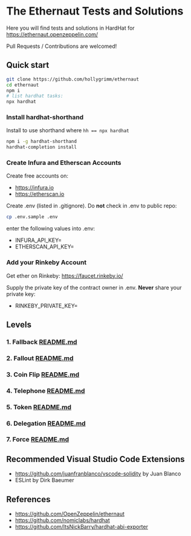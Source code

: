 # The Ethernaut Tests and Solutions

Here you will find tests and solutions in HardHat for <https://ethernaut.openzeppelin.com/>

Pull Requests / Contributions are welcomed!

## Quick start

```sh
git clone https://github.com/hollygrimm/ethernaut
cd ethernaut
npm i
# list hardhat tasks:
npx hardhat
```

### Install hardhat-shorthand

Install to use shorthand where `hh == npx hardhat`

```sh
npm i -g hardhat-shorthand
hardhat-completion install
```

### Create Infura and Etherscan Accounts

Create free accounts on:

* <https://infura.io>
* <https://etherscan.io>

Create .env (listed in .gitignore). Do **not** check in .env to public repo:

```sh
cp .env.sample .env
```

enter the following values into .env:

* INFURA_API_KEY=
* ETHERSCAN_API_KEY=

### Add your Rinkeby Account

Get ether on Rinkeby:
<https://faucet.rinkeby.io/>

Supply the private key of the contract owner in .env. **Never** share your private key:

* RINKEBY_PRIVATE_KEY=

## Levels

### 1. Fallback [README.md](1_fallback/README.md)

### 2. Fallout [README.md](2_fallout/README.md)

### 3. Coin Flip [README.md](3_coinflip/README.md)

### 4. Telephone [README.md](4_telephone/README.md)

### 5. Token [README.md](5_token/README.md)

### 6. Delegation [README.md](6_delegation/README.md)

### 7. Force [README.md](7_force/README.md)

## Recommended Visual Studio Code Extensions

* <https://github.com/juanfranblanco/vscode-solidity> by Juan Blanco
* ESLint by Dirk Baeumer

## References

* <https://github.com/OpenZeppelin/ethernaut>
* <https://github.com/nomiclabs/hardhat>
* <https://github.com/ItsNickBarry/hardhat-abi-exporter>
